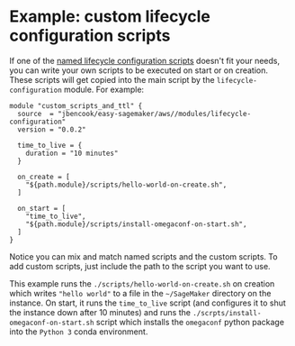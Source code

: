 # Example: custom lifecycle configuration scripts

If one of the [named lifecycle configuration scripts](https://github.com/jbencook/terraform-aws-easy-sagemaker/tree/main/modules/lifecycle-configuration) doesn't fit your needs, you can write your own scripts to be executed on start or on creation. These scripts will get copied into the main script by the `lifecycle-configuration` module. For example:

```hcl
module "custom_scripts_and_ttl" {
  source  = "jbencook/easy-sagemaker/aws//modules/lifecycle-configuration"
  version = "0.0.2"

  time_to_live = {
    duration = "10 minutes"
  }

  on_create = [
    "${path.module}/scripts/hello-world-on-create.sh",
  ]

  on_start = [
    "time_to_live",
    "${path.module}/scripts/install-omegaconf-on-start.sh",
  ]
}
```

Notice you can mix and match named scripts and the custom scripts. To add custom scripts, just include the path to the script you want to use.

This example runs the `./scripts/hello-world-on-create.sh` on creation which writes `"hello world"` to a file in the `~/SageMaker` directory on the instance. On start, it runs the `time_to_live` script (and configures it to shut the instance down after 10 minutes) and runs the `./scrpts/install-omegaconf-on-start.sh` script which installs the `omegaconf` python package into the `Python 3` conda environment.